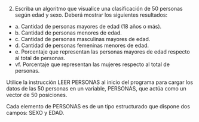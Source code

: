 2.	Escriba un algoritmo que visualice una clasificación de 50 personas según edad y sexo. Deberá mostrar los siguientes resultados:

- a.	Cantidad de personas mayores de edad (18 años o más).
- b.	Cantidad de personas menores de edad.
- c.	Cantidad de personas masculinas mayores de edad.
- d.	Cantidad de personas femeninas menores de edad.
- e.	Porcentaje que representan las personas mayores de edad respecto al total de personas.
- vf.	Porcentaje que representan las mujeres respecto al total de personas.

Utilice la instrucción LEER PERSONAS al inicio del programa para cargar los datos de las 50 personas en un variable, PERSONAS, que actúa como un vector de 50 posiciones.

Cada elemento de PERSONAS es de un tipo estructurado que dispone dos campos:
SEXO y EDAD.
